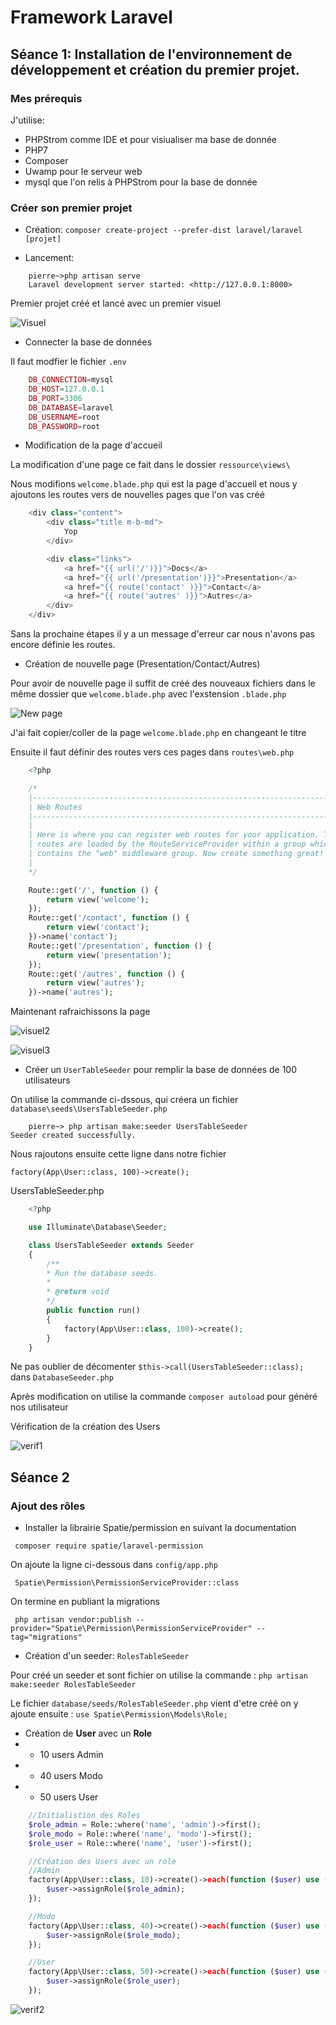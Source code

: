 # Framework Laravel

## Séance 1: Installation de l'environnement de développement et création du premier projet.

### Mes prérequis

J'utilise: 
* PHPStrom comme IDE et pour visiualiser ma base de donnée
* PHP7
* Composer
* Uwamp pour le serveur web
* mysql que l'on relis à PHPStrom pour la base de donnée

### Créer son premier projet

* Création: 
`composer create-project --prefer-dist laravel/laravel [projet]`

* Lancement:
``` 
    pierre~>php artisan serve
    Laravel development server started: <http://127.0.0.1:8000>
```

Premier projet créé et lancé avec un premier visuel

![Visuel](images/visuel1.PNG)

* Connecter la base de données

Il faut modfier le fichier `.env`
``` PHP
    DB_CONNECTION=mysql
    DB_HOST=127.0.0.1
    DB_PORT=3306
    DB_DATABASE=laravel
    DB_USERNAME=root
    DB_PASSWORD=root
```

* Modification de la page d'accueil

La modification d'une page ce fait dans le dossier `ressource\views\`

Nous modifions `welcome.blade.php` qui est la page d'accueil et nous y ajoutons les routes vers de nouvelles pages que l'on vas créé

``` PHP
    <div class="content">
        <div class="title m-b-md">
            Yop
        </div>

        <div class="links">
            <a href="{{ url('/')}}">Docs</a>
            <a href="{{ url('/presentation')}}">Presentation</a>
            <a href="{{ route('contact' )}}">Contact</a>
            <a href="{{ route('autres' )}}">Autres</a>
        </div>
    </div>
```
Sans la prochaine étapes il y a un message d'erreur car nous n'avons pas encore définie les routes.

* Création de nouvelle page (Presentation/Contact/Autres)


Pour avoir de nouvelle page il suffit de créé des nouveaux fichiers dans le même dossier que `welcome.blade.php` avec l'exstension `.blade.php`

![New page](images/new-page1.PNG)

J'ai fait copier/coller de la page `welcome.blade.php` en changeant le titre

Ensuite il faut définir des routes vers ces pages dans `routes\web.php`

``` PHP
    <?php

    /*
    |--------------------------------------------------------------------------
    | Web Routes
    |--------------------------------------------------------------------------
    |
    | Here is where you can register web routes for your application. These
    | routes are loaded by the RouteServiceProvider within a group which
    | contains the "web" middleware group. Now create something great!
    |
    */

    Route::get('/', function () {
        return view('welcome');
    });
    Route::get('/contact', function () {
        return view('contact');
    })->name('contact');
    Route::get('/presentation', function () {
        return view('presentation');
    });
    Route::get('/autres', function () {
        return view('autres');
    })->name('autres');

```

Maintenant rafraichissons la page

![visuel2](images/visuel2.PNG)

![visuel3](images/visuel3.PNG)

* Créer un `UserTableSeeder` pour remplir la base de données de 100 utilisateurs

On utilise la commande ci-dssous, qui créera un fichier `database\seeds\UsersTableSeeder.php`

```
    pierre~> php artisan make:seeder UsersTableSeeder      
Seeder created successfully.
```

Nous rajoutons ensuite cette ligne dans notre fichier

`factory(App\User::class, 100)->create();`


UsersTableSeeder.php

``` PHP
    <?php

    use Illuminate\Database\Seeder;

    class UsersTableSeeder extends Seeder
    {
        /**
        * Run the database seeds.
        *
        * @return void
        */
        public function run()
        {
            factory(App\User::class, 100)->create();
        }
    }
```
Ne pas oublier de décomenter `$this->call(UsersTableSeeder::class);` dans `DatabaseSeeder.php`

Après modification on utilise la commande `composer autoload` pour généré nos utilisateur 

Vérification de la création des Users

![verif1](images/verif1.PNG)

## Séance 2

### Ajout des rôles

* Installer la librairie Spatie/permission en suivant la documentation

` composer require spatie/laravel-permission`

On ajoute la ligne ci-dessous dans `config/app.php`

` Spatie\Permission\PermissionServiceProvider::class`

On termine en publiant la migrations

` php artisan vendor:publish --provider="Spatie\Permission\PermissionServiceProvider" --tag="migrations"`

* Création d'un seeder: `RolesTableSeeder`

Pour créé un seeder et sont fichier on utilise la commande : 
`php artisan make:seeder RolesTableSeeder`

Le fichier `database/seeds/RolesTableSeeder.php` vient d'etre créé on y ajoute ensuite : `use Spatie\Permission\Models\Role;`


* Création de **User** avec un **Role**
* *    10 users Admin
* *    40 users Modo
* *    50 users User

``` PHP
    //Initialistion des Roles
    $role_admin = Role::where('name', 'admin')->first();
    $role_modo = Role::where('name', 'modo')->first();
    $role_user = Role::where('name', 'user')->first();

    //Création des Users avec un role
    //Admin
    factory(App\User::class, 10)->create()->each(function ($user) use ($role_admin) {
        $user->assignRole($role_admin);
    });

    //Modo
    factory(App\User::class, 40)->create()->each(function ($user) use ($role_modo) {
        $user->assignRole($role_modo);
    });

    //User
    factory(App\User::class, 50)->create()->each(function ($user) use ($role_user) {
        $user->assignRole($role_user);
    });
```

![verif2](images/verif2.PNG)

